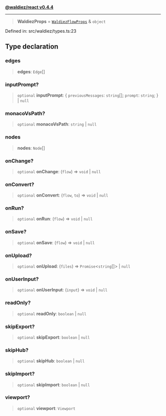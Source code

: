 [**@waldiez/react v0.4.4**](../../README.md)

***

> **WaldiezProps** = [`WaldiezFlowProps`](WaldiezFlowProps.md) & `object`

Defined in: src/waldiez/types.ts:23

## Type declaration

### edges

> **edges**: `Edge`[]

### inputPrompt?

> `optional` **inputPrompt**: \{ `previousMessages`: `string`[]; `prompt`: `string`; \} \| `null`

### monacoVsPath?

> `optional` **monacoVsPath**: `string` \| `null`

### nodes

> **nodes**: `Node`[]

### onChange?

> `optional` **onChange**: (`flow`) => `void` \| `null`

### onConvert?

> `optional` **onConvert**: (`flow`, `to`) => `void` \| `null`

### onRun?

> `optional` **onRun**: (`flow`) => `void` \| `null`

### onSave?

> `optional` **onSave**: (`flow`) => `void` \| `null`

### onUpload?

> `optional` **onUpload**: (`files`) => `Promise`\<`string`[]\> \| `null`

### onUserInput?

> `optional` **onUserInput**: (`input`) => `void` \| `null`

### readOnly?

> `optional` **readOnly**: `boolean` \| `null`

### skipExport?

> `optional` **skipExport**: `boolean` \| `null`

### skipHub?

> `optional` **skipHub**: `boolean` \| `null`

### skipImport?

> `optional` **skipImport**: `boolean` \| `null`

### viewport?

> `optional` **viewport**: `Viewport`
